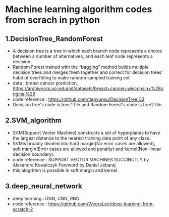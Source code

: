 # Machine learning algorithm codes from scrach in python
## 1.DecisionTree_RandomForest
* A decision tree is a tree in which each branch node represents a choice between a number of alternatives, and each leaf node represents 
a decision. 
* Random Forest trained with the “bagging” method builds multiple decision trees and merges them together and correct for decision trees' habit of overfitting to make random sampled training set
* data : breast cancer prediction, https://archive.ics.uci.edu/ml/datasets/breast+cancer+wisconsin+%28original%29
* code reference : https://github.com/tiepvupsu/DecisionTreeID3
* Decision tree's code is tree 1 file and Random Forest's code is tree2 file.
 
## 2.SVM_algorithm
* SVM(Support Vector Machine) constructs a set of hyperplanes to have the largest distance to the nearest training data point of any class.
* SVMis broadly divided into hard margin(No error cases are allowed), soft margin(Error cases are allowed and penalty) and kernel(Non-linear decision boundary). 
* code reference : SUPPORT VECTOR MACHINES SUCCINCTLY by Alexandre Kowalczyk Foreword by Daniel Jebaraj
* this alogrithm is possible in soft margin and kernel.

## 3.deep_neural_network
* deep learning : DNN, CNN, RNN
* code reference : https://github.com/WegraLee/deep-learning-from-scratch-2
